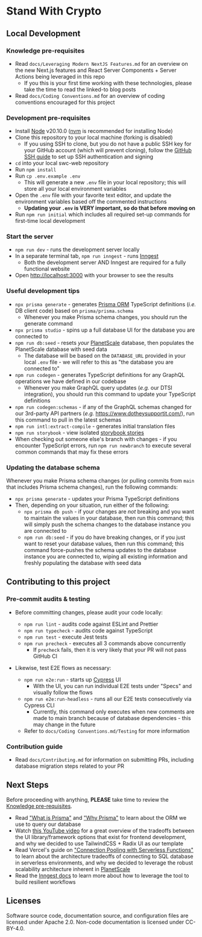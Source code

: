 # Stand With Crypto

## Local Development

### Knowledge pre-requisites

- Read `docs/Leveraging Modern NextJS Features.md` for an overview on the new Next.js features and React Server Components + Server Actions being leveraged in this repo
  - If you this is your first time working with these technologies, please take the time to read the linked-to blog posts
- Read `docs/Coding Conventions.md` for an overview of coding conventions encouraged for this project

### Development pre-requisites

- Install [Node](https://nodejs.org/en) v20.10.0 ([nvm](https://github.com/nvm-sh/nvm) is recommended for installing Node)
- Clone this repository to your local machine (forking is disabled)
  - If you using SSH to clone, but you do not have a public SSH key for your GitHub account (which will prevent cloning), follow the [GitHub SSH guide](https://docs.github.com/en/authentication/connecting-to-github-with-ssh/generating-a-new-ssh-key-and-adding-it-to-the-ssh-agent) to set up SSH authentication and signing
- `cd` into your local swc-web repository
- Run `npm install`
- Run `cp .env.example .env`
  - This will generate a new `.env` file in your local repository; this will store all your local environment variables
- Open the `.env` file with your favorite text editor, and update the environment variables based off the commented instructions
  - **Updating your `.env` is VERY important, so do that before moving on**
- Run `npm run initial` which includes all required set-up commands for first-time local development

### Start the server

- `npm run dev` - runs the development server locally
- In a separate terminal tab, `npm run inngest` - runs [Inngest](https://www.inngest.com/)
  - Both the development server AND Inngest are required for a fully functional website
- Open [http://localhost:3000](http://localhost:3000) with your browser to see the results

### Useful development tips

- `npx prisma generate` - generates [Prisma ORM](https://www.prisma.io/) TypeScript definitions (_i.e._ DB client code) based on `prisma/prisma.schema`
  - Whenever you make Prisma schema changes, you should run the generate command
- `npx prisma studio` - spins up a full database UI for the database you are connected to
- `npm run db:seed` - resets _your_ [PlanetScale](https://planetscale.com/) database, then populates the PlanetScale database with seed data
  - The database will be based on the `DATABASE_URL` provided in your local `.env` file - we will refer to this as "the database you are connected to"
- `npm run codegen` - generates TypeScript definitions for any GraphQL operations we have defined in our codebase
  - Whenever you make GraphQL query updates (_e.g._ our DTSI integration), you should run this command to update your TypeScript definitions
- `npm run codegen:schemas` - if any of the GraphQL schemas changed for our 3rd-party API partners (_e.g._ https://www.dotheysupportit.com/), run this command to pull in the latest schemas
- `npm run intl:extract-compile` - generates initial translation files
- `npm run storybook` - view isolated [storybook stories](https://storybook.js.org/)
- When checking out someone else's branch with changes - if you encounter TypeScript errors, run `npm run newbranch` to execute several common commands that may fix these errors

### Updating the database schema

Whenever you make Prisma schema changes (or pulling commits from `main` that includes Prisma schema changes), run the following commands:

- `npx prisma generate` - updates your Prisma TypeScript definitions
- Then, depending on your situation, run either of the following:
  - `npx prisma db push` - if your changes are _not_ breaking and you want to maintain the values in your database, then run this command; this will simply push the schema changes to the database instance you are connected to
  - `npm run db:seed` - if you do have breaking changes, or if you just want to reset your database values, then run this command; this command force-pushes the schema updates to the database instance you are connected to, wiping all existing information and freshly populating the database with seed data

## Contributing to this project

### Pre-commit audits & testing

- Before committing changes, please audit your code locally:

  - `npm run lint` - audits code against ESLint and Prettier
  - `npm run typecheck` - audits code against TypeScript
  - `npm run test` - execute Jest tests
  - `npm run precheck` - executes all 3 commands above concurrently
    - If `precheck` fails, then it is very likely that your PR will not pass GitHub CI

- Likewise, test E2E flows as necessary:
  - `npm run e2e:run` - starts up [Cypress](https://www.cypress.io/) UI
    - With the UI, you can run individual E2E tests under "Specs" and visually follow the flows
  - `npm run e2e:run-headless` - runs all our E2E tests consecutively via Cypress CLI
    - Currently, this command only executes when new comments are made to main branch because of database dependencies - this may change in the future
  - Refer to `docs/Coding Conventions.md/Testing` for more information

### Contribution guide

- Read `docs/Contributing.md` for information on submitting PRs, including database migration steps related to your PR

## Next Steps

Before proceeding with anything, **PLEASE** take time to review the [Knowledge pre-requisites](#knowledge-pre-requisites).

- Read ["What is Prisma"](https://www.prisma.io/docs/orm/overview/introduction/what-is-prisma) and ["Why Prisma"](https://www.prisma.io/docs/orm/overview/introduction/why-prisma) to learn about the ORM we use to query our database
- Watch [this YouTube video](https://www.youtube.com/watch?v=CQuTF-bkOgc) for a great overview of the tradeoffs between the UI library/framework options that exist for frontend development, and why we decided to use TailwindCSS + Radix UI as our template
- Read Vercel's guide on ["Connection Pooling with Serverless Functions"](https://vercel.com/guides/connection-pooling-with-serverless-functions#modern-databases-with-high-connection-limits) to learn about the architecture tradeoffs of connecting to SQL database in serverless environments, and why we decided to leverage the robust scalability architecture inherent in [PlanetScale](https://planetscale.com/features)
- Read the [Inngest docs](https://www.inngest.com/docs/quick-start) to learn more about how to leverage the tool to build resilient workflows

## Licenses

Software source code, documentation source, and configuration files are licensed under Apache 2.0. Non-code documentation is licensed under CC-BY-4.0.
